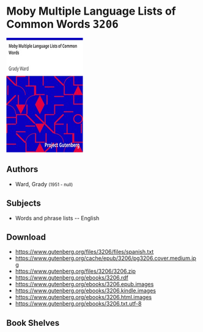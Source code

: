 # Moby Multiple Language Lists of Common Words <kbd>3206</kbd>

![](./cover.medium.jpg "")

## Authors


 - Ward, Grady <small>(1951 - null)</small>

## Subjects


 - Words and phrase lists -- English

## Download


 - https://www.gutenberg.org/files/3206/files/spanish.txt
 - https://www.gutenberg.org/cache/epub/3206/pg3206.cover.medium.jpg
 - https://www.gutenberg.org/files/3206/3206.zip
 - https://www.gutenberg.org/ebooks/3206.rdf
 - https://www.gutenberg.org/ebooks/3206.epub.images
 - https://www.gutenberg.org/ebooks/3206.kindle.images
 - https://www.gutenberg.org/ebooks/3206.html.images
 - https://www.gutenberg.org/ebooks/3206.txt.utf-8

## Book Shelves


